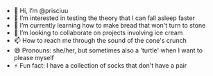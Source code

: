 - 👋 Hi, I’m @prisciuu
- 👀 I’m interested in testing the theory that I can fall asleep faster
- 🌱 I’m currently learning how to make bread that won't turn to stone
- 💞️ I’m looking to collaborate on projects involving ice cream
- 📫 How to reach me through the sound of the cone's crunch
- 😄 Pronouns: she/her, but sometimes also a 'turtle' when I want to please myself
- ⚡ Fun fact: I have a collection of socks that don't have a pair

<!---
prisciuu/prisciuu is a ✨ special ✨ repository because its `README.md` (this file) appears on your GitHub profile.
You can click the Preview link to take a look at your changes.
--->
